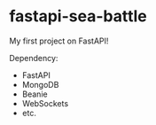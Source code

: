 # fastapi-sea-battle

My first project on FastAPI!

Dependency:
  - FastAPI
  - MongoDB
  - Beanie
  - WebSockets
  - etc.
